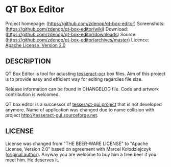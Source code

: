 QT Box Editor
=============

Project homepage: (https://github.com/zdenop/qt-box-editor)
Screenshots: (https://github.com/zdenop/qt-box-editor/wiki)
Download: (https://github.com/zdenop/qt-box-editor/downloads)
Source: (https://github.com/zdenop/qt-box-editor/archives/master)
Licence: [Apache License, Version 2.0](http://www.apache.org/licenses/LICENSE-2.0)


DESCRIPTION
-----------

QT Box Editor is tool for adjusting [tesseract-ocr](http://code.google.com/p/tesseract-ocr/) box files. Aim of this project is to provide easy and efficient way for editing regardles file size.

Release information can be found in CHANGELOG file. Code and artwork contribution is welcomed.

QT box editor is a successor of [tesseract-gui project](https://github.com/mk219533/tesseract-gui) that is not developed anymore. Name of application was changed due to name collision with project http://tesseract-gui.sourceforge.net.

LICENSE
-------

License was changed from "THE BEER-WARE LICENSE" to "Apache License, Version 2.0" based on agreement with Marcel Kołodziejczyk ([original author](https://github.com/mk219533/tesseract-gui)). Anyway you are welcome to buy him a free beer if you meet him. He deserves it.
